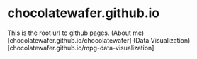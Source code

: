 # chocolatewafer.github.io
This is the root url to github pages.
(About me)[chocolatewafer.github.io/chocolatewafer]
(Data Visualization)[chocolatewafer.github.io/mpg-data-visualization]
